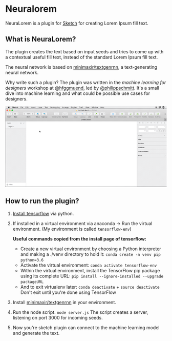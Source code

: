 # Neuralorem

NeuraLorem is a plugin for [Sketch](https://www.sketchapp.com/) for creating Lorem Ipsum fill text.

## What is NeuraLorem?

The plugin creates the text based on input seeds and tries to come up with a contextual useful fill text, instead of the standard Lorem Ipsum fill text.

The neural network is based on [minimaxir/textgenrnn](https://github.com/minimaxir/textgenrnn), a text-generating neural network.

Why write such a plugin?
The plugin was written in the *machine learning for designers* workshop at [@hfggmuend](https://www.hfg-gmuend.de/), led by [@philippschmitt](https://philippschmitt.com/). It's a small dive into machine learning and what could be possible use cases for designers.

![Neuralorem in Action](Resources/Neuraloreminaction.gif)

## How to run the plugin?

1. [Install tensorflow](https://www.tensorflow.org/install) via python.
2. If installed in a virtual environment via anaconda -> Run the virtual environment. (My environment is called `tensorflow-env`)

	**Useful commands copied from the install page of tensorflow:**

	*  Create a new virtual environment by choosing a Python interpreter and making a ./venv directory to hold it: `conda create -n venv pip python=3.6`
	*	Activate the virtual environment: `conda activate tensorflow-env `
	*	Within the virtual environment, install the TensorFlow pip package using its complete URL:	`pip install --ignore-installed --upgrade packageURL`
	* 	And to exit virtualenv later: `conda deactivate` + `source deactivate`
	Don't exit until you're done using TensorFlow

4.	Install [minimaxir/textgenrnn](https://github.com/minimaxir/textgenrnn) in your environment.
5. Run the node script. `node server.js`
	The script creates a server, listening on port 3000 for incoming seeds.
6. Now you're sketch plugin can connect to the machine learning model and generate the text.